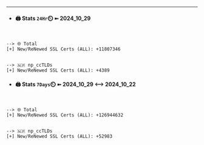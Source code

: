 

---
- #### 🖨️ **Stats** `24Hr`⏲️ ➼ 2024_10_29
```console


--> 🌐 Total
[+] New/ReNewed SSL Certs (ALL): +11807346


--> 🇳🇵 np_ccTLDs
[+] New/ReNewed SSL Certs (ALL): +4389

```

- #### 🖨️ **Stats** `7Days`⏲️ ➼ 2024_10_29 <--> 2024_10_22
```console


--> 🌐 Total
[+] New/ReNewed SSL Certs (ALL): +126944632


--> 🇳🇵 np_ccTLDs
[+] New/ReNewed SSL Certs (ALL): +52983

```

